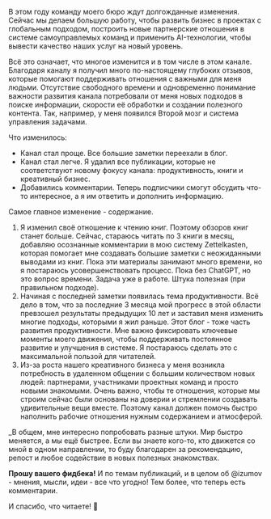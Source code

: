 В этом году команду моего бюро ждут долгожданные изменения. Сейчас мы делаем большую работу, чтобы развить бизнес в проектах с глобальным подходом, построить новые партнерские отношения в системе самоуправлемых команд и применить AI-технологии, чтобы вывести качество наших услуг на новый уровень.

Всё это означает, что многое изменится и в том числе в этом канале. Благодаря каналу я получил много по-настоящему глубоких отзывов, которые помогают поддерживать отношения с важными для меня людьми. Отсутствие свободного времени и одновременно понимание важности развития канала потребовали от меня новых подходов в поиске информации, скорости её обработки и создании полезного контента. Так, например, у меня появился Второй мозг и система управления задачами.

Что изменилось:
- Канал стал проще. Все большие заметки переехали в блог.
- Канал стал легче. Я удалил все публикации, которые не соответствуют новому фокусу канала: продуктивность, книги и креативный бизнес.
- Добавились комментарии. Теперь подписчики смогут обсудить что-то интересное, а я им ответить и дополнить информацию.

Самое главное изменение - содержание.
1. Я изменил своё отношение к чтению книг. Поэтому обзоров книг станет больше. Сейчас, стараюсь читать по 3 книги в месяц, добавляю осознанные комментарии в мою систему Zettelkasten, которая помогает мне создавать большие заметки с неожиданными выводами из книг. Пока эти материалы занимают много времени, но я постараюсь усовершенствовать процесс. Пока без СhatGPT, но это вопрос времени. Задача уже в работе. Штука полезная (при правильном подходе).
2. Начиная с последней заметки появилась тема продуктивности. Всё дело в том, что за последние 3 месяца мой прогресс в этой области превзошел  результаты предыдущих 10 лет и заставил меня изменить многие подходы, которыми я жил раньше. Этот блог - тоже часть развития продуктивности. Мне важно фиксировать ключевые моменты моего движения, чтобы поддерживать постоянное развитие и улучшения в системе. Я постараюсь сделать это с максимальной пользой для читателей.
3. Из-за роста нашего креативного бизнеса у меня возникла потребность в удаленном общении с большим количеством новых людей: партнерами, участниками проектных команд и просто новыми знакомыми. Очень важно, чтобы те отношения, которые мы строим сейчас были основаны на доверии и стремлении создавать удивительные вещи вместе. Поэтому канал должен помочь быстро наполнить рабочие отношения нужным содержанием и атмосферой.

_В общем, мне интересно попробовать разные штуки. Мир быстро меняется, а мы ещё быстрее. Если вы знаете кого-то, кто движется со мной в одном направлении, то буду благодарен за рекомендацию, репост и любое содействие в новых полезных знакомствах.

**Прошу вашего фидбека!** И по темам публикаций, и в целом об @izumov - мнения, мысли, идеи - все что угодно! Тем более, что теперь есть комментарии.

И спасибо, что читаете! 🤗 
